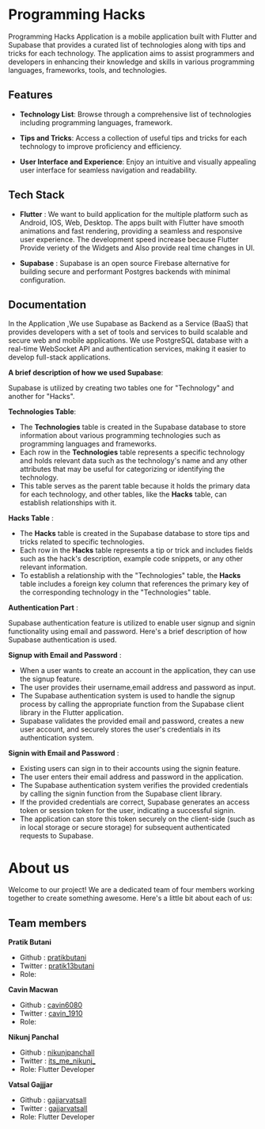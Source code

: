 # Programming Hacks 

Programming Hacks Application is a mobile application built with Flutter and Supabase that provides a curated list of technologies along with tips and tricks for each technology. The application aims to assist programmers and developers in enhancing their knowledge and skills in various programming languages, frameworks, tools, and technologies.







## Features

- **Technology List**: Browse through a comprehensive list of technologies including programming languages, framework.

- **Tips and Tricks**: Access a collection of useful tips and tricks for each technology to improve proficiency and efficiency.

- **User Interface and Experience**: Enjoy an intuitive and visually appealing user interface for seamless navigation and readability.




## Tech Stack

- **Flutter** : We want to build application for the multiple platform such as Android, IOS, Web, Desktop. The apps built with Flutter have smooth animations and fast rendering, providing a seamless and responsive user experience. The development speed increase because Flutter Provide veriety of the Widgets and Also provide real time changes in UI. 

- **Supabase** : Supabase is an open source Firebase alternative for building secure and performant Postgres backends with minimal configuration.


## Documentation

In the Application ,We use Supabase as Backend as a Service (BaaS) that provides developers with a set of tools and services to build scalable and secure web and mobile applications. We use PostgreSQL database with a real-time WebSocket API and authentication services, making it easier to develop full-stack applications.

**A brief description of how we used Supabase**:

Supabase is utilized by creating two tables one for "Technology" and another for "Hacks".

**Technologies Table**: 
- The **Technologies** table is created in the Supabase database to store information about various programming technologies such as programming languages and frameworks. 
- Each row in the **Technologies** table represents a specific technology and holds relevant data such as the technology's name and any other attributes that may be useful for categorizing or identifying the technology.
- This table serves as the parent table because it holds the primary data for each technology, and other tables, like the **Hacks** table, can establish relationships with it.

**Hacks Table** :

- The **Hacks** table is created in the Supabase database to store tips and tricks related to specific technologies.
- Each row in the **Hacks** table represents a tip or trick and includes fields such as the hack's description, example code snippets, or any other relevant information.
- To establish a relationship with the "Technologies" table, the **Hacks** table includes a foreign key column that references the primary key of the corresponding technology in the "Technologies" table.

**Authentication Part** : 

Supabase authentication feature is utilized to enable user signup and signin functionality using email and password. Here's a brief description of how Supabase authentication is used.

**Signup with Email and Password** :

- When a user wants to create an account in the application, they can use the signup feature.
- The user provides their username,email address and password as input.
- The Supabase authentication system is used to handle the signup process by calling the appropriate function from the Supabase client library in the Flutter application.
- Supabase validates the provided email and password, creates a new user account, and securely stores the user's credentials in its authentication system.

**Signin with Email and Password** :

- Existing users can sign in to their accounts using the signin feature.
- The user enters their email address and password in the application.
- The Supabase authentication system verifies the provided credentials by calling the signin function from the Supabase client library.
- If the provided credentials are correct, Supabase generates an access token or session token for the user, indicating a successful signin.
- The application can store this token securely on the client-side (such as in local storage or secure storage) for subsequent authenticated requests to Supabase.


# About us  

Welcome to our project! We are a dedicated team of four members working together to create something awesome. Here's a little bit about each of us:

## Team members

 **Pratik Butani** 
 - Github : [pratikbutani](https://github.com/pratikbutani)
 - Twitter : [pratik13butani](https://twitter.com/pratik13butani)
 - Role: 
 

 **Cavin Macwan** 
 - Github : [cavin6080](https://github.com/cavin6080)
 - Twitter : [cavin_1910](https://twitter.com/cavin_1910)
 - Role: 

 **Nikunj Panchal** 
 - Github : [nikunjpanchall](https://github.com/nikunjpanchall)
 - Twitter : [its_me_nikunj_](https://twitter.com/its_me_nikunj_)
 - Role: Flutter Developer

 **Vatsal Gajjjar** 
 - Github : [gajjarvatsall](https://github.com/gajjarvatsall)
 - Twitter : [gajjarvatsall](https://twitter.com/gajjarvatsall)
 - Role: Flutter Developer








